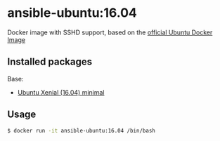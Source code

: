 # ansible-ubuntu:16.04
Docker image with SSHD support, based on the [official Ubuntu Docker Image](https://registry.hub.docker.com/_/ubuntu/)

## Installed packages

Base:

- [Ubuntu Xenial (16.04) minimal](http://packages.ubuntu.com/xenial/ubuntu-minimal)

## Usage

```bash
$ docker run -it ansible-ubuntu:16.04 /bin/bash
```
